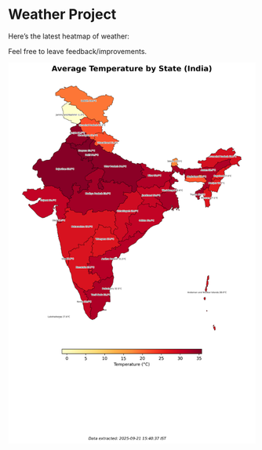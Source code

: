# Weather Project

Here’s the latest heatmap of weather:

Feel free to leave feedback/improvements.

![India Heatmap](docs/assets/india_heatmap.png?v=CFCF1F)
